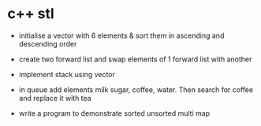 # c++ stl

- initialise a vector with 6 elements & sort them in ascending and descending order

- create two forward list and swap elements of 1 forward list with another

- implement stack using vector

- in queue add elements milk sugar, coffee, water. Then search for coffee and replace it with tea

- write a program to demonstrate sorted unsorted multi map
